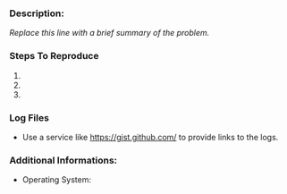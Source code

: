 ### Description:

*Replace this line with a brief summary of the problem.*

### Steps To Reproduce

1.
2.
3.

### Log Files

- Use a service like https://gist.github.com/ to provide links to the logs.

### Additional Informations:

- Operating System:
